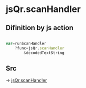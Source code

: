 # jsQr.scanHandler

## Difinition by js action

```js.js

var=runScanHandler
	?func=jsQr.scanHandler
		&decodedTextString
```

## Src

-> [jsQr.scanHandler](https://github.com/puutaro/CommandClick/blob/master/app/src/main/java/com/puutaro/commandclick/fragment_lib/terminal_fragment/js_interface/qr/JsQr.kt#L99)


